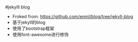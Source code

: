 #jekylll blog

* Froked from: https://github.com/enml/blog/tree/jekyll-blog
* 基于jekyll的blog
* 使用了bootstrap框架
* 使用font-awesome进行修饰

